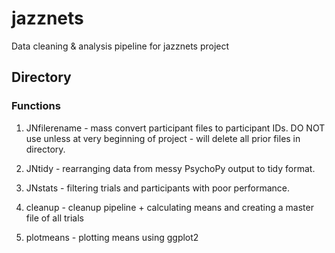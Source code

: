 # jazznets
Data cleaning &amp; analysis pipeline for jazznets project

## Directory
### Functions
1. JNfilerename - mass convert participant files to participant IDs. DO NOT use unless at very beginning of project - will delete all prior files in directory.

2. JNtidy - rearranging data from messy PsychoPy output to tidy format.

3. JNstats - filtering trials and participants with poor performance.

4. cleanup - cleanup pipeline + calculating means and creating a master file of all trials

5. plotmeans - plotting means using ggplot2